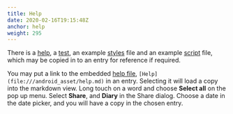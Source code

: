```yaml
---
title: Help
date: 2020-02-16T19:15:48Z
anchor: help
weight: 295
---
```



There is a [help][1], a [test][2], an example [styles][3] file and an
example [script][4] file, which may be copied in to an entry for
reference if required.

You may put a link to the embedded [help
file](file:///android_asset/help.md),
`[Help](file:///android_asset/help.md)` in an entry. Selecting it will
load a copy into the markdown view. Long touch on a word and choose
**Select all** on the pop up menu. Select **Share**, and **Diary** in
the Share dialog. Choose a date in the date picker, and you will have
a copy in the chosen entry.

 [1]: https://github.com/billthefarmer/diary/blob/master/data/help.md
 [2]: https://github.com/billthefarmer/diary/blob/master/data/test.md
 [3]: https://github.com/billthefarmer/diary/blob/master/data/styles.md
 [4]: https://github.com/billthefarmer/diary/blob/master/data/script.md
